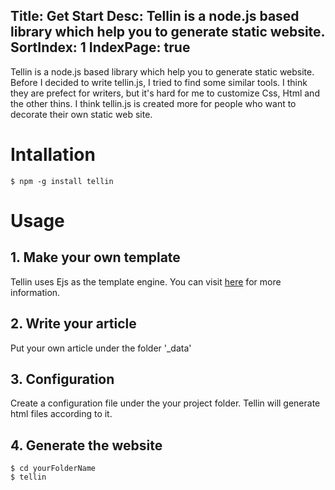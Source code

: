 Title: Get Start
Desc: Tellin is a node.js based library which help you to generate static website.
SortIndex: 1
IndexPage: true
---
Tellin is a node.js based library which help you to generate static website. Before I decided to write tellin.js, I tried to find some similar tools. I think they are prefect for writers, but it's hard for me to customize Css, Html and the other thins. I think tellin.js is created more for people who want to decorate their own static web site.

# Intallation

```
$ npm -g install tellin
```

# Usage

## 1. Make your own template

Tellin uses Ejs as the template engine. You can visit [here](http://www.embeddedjs.com/) for more information.

## 2. Write your article

Put your own article under the folder '_data'

## 3. Configuration

Create a configuration file under the your project folder. Tellin will generate html files according to it.

## 4. Generate the website

```
$ cd yourFolderName
$ tellin
```